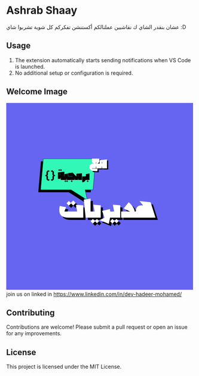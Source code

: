 # Ashrab Shaay

عشان بنقدر الشاي ك نقاشيين عملنالكم أكستنشن تفكركم كل شوية تشربوا شاي  :D


<!-- ## Features
- Periodic motivational messages every 30 minutes
- Rotating set of motivational messages -->

<!-- ## Installation
1. Open the Extensions view in VS Code by clicking on the Extensions icon or pressing `Ctrl + Shift + X`.
2. Search for `ashrab-shaay`.
3. Click **Install**. -->
<!--hrll  -->
## Usage
1. The extension automatically starts sending notifications when VS Code is launched.
2. No additional setup or configuration is required.

## Welcome Image
![Welcome Image](media/22.png)
join us on linked in https://www.linkedin.com/in/dev-hadeer-mohamed/

## Contributing
Contributions are welcome! Please submit a pull request or open an issue for any improvements.

## License
This project is licensed under the MIT License.

